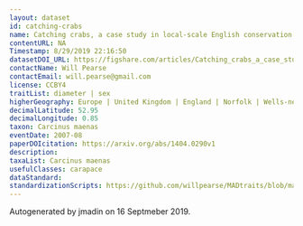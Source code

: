 ```yaml
---
layout: dataset
id: catching-crabs
name: Catching crabs, a case study in local-scale English conservation
contentURL: NA
Timestamp: 8/29/2019 22:16:50
datasetDOI_URL: https://figshare.com/articles/Catching_crabs_a_case_study_in_local_scale_English_conservation/979288
contactName: Will Pearse
contactEmail: will.pearse@gmail.com
license: CCBY4
traitList: diameter | sex
higherGeography: Europe | United Kingdom | England | Norfolk | Wells-next-the-Sea
decimalLatitude: 52.95
decimalLongitude: 0.85
taxon: Carcinus maenas
eventDate: 2007-08
paperDOIcitation: https://arxiv.org/abs/1404.0290v1
description: 
taxaList: Carcinus maenas
usefulClasses: carapace
dataStandard: 
standardizationScripts: https://github.com/willpearse/MADtraits/blob/master/R/downloads.R#L1180
---
```


Autogenerated by jmadin on 16 Septmeber 2019.
